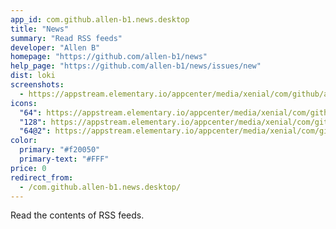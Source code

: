 ```yaml
---
app_id: com.github.allen-b1.news.desktop
title: "News"
summary: "Read RSS feeds"
developer: "Allen B"
homepage: "https://github.com/allen-b1/news"
help_page: "https://github.com/allen-b1/news/issues/new"
dist: loki
screenshots:
  - https://appstream.elementary.io/appcenter/media/xenial/com/github/allen-b1.news.desktop/422193662D12479E323B929735B5DFC5/screenshots/image-1_orig.png
icons:
  "64": https://appstream.elementary.io/appcenter/media/xenial/com/github/allen-b1.news.desktop/422193662D12479E323B929735B5DFC5/icons/64x64/com.github.allen-b1.news_com.github.allen-b1.news.png
  "128": https://appstream.elementary.io/appcenter/media/xenial/com/github/allen-b1.news.desktop/422193662D12479E323B929735B5DFC5/icons/128x128/com.github.allen-b1.news_com.github.allen-b1.news.png
  "64@2": https://appstream.elementary.io/appcenter/media/xenial/com/github/allen-b1.news.desktop/422193662D12479E323B929735B5DFC5/icons/64x64@2/com.github.allen-b1.news_com.github.allen-b1.news.png
color:
  primary: "#f20050"
  primary-text: "#FFF"
price: 0
redirect_from:
  - /com.github.allen-b1.news.desktop/
---
```


<p>Read the contents of RSS feeds.</p>